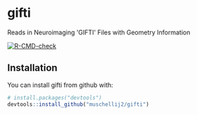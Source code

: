 # gifti

Reads in Neuroimaging 'GIFTI' Files with Geometry Information


<!-- badges: start -->
[![R-CMD-check](https://github.com/muschellij2/gifti/actions/workflows/R-CMD-check.yaml/badge.svg)](https://github.com/muschellij2/gifti/actions/workflows/R-CMD-check.yaml)
<!-- badges: end -->

## Installation

You can install gifti from github with:


``` r
# install.packages("devtools")
devtools::install_github("muschellij2/gifti")
```
